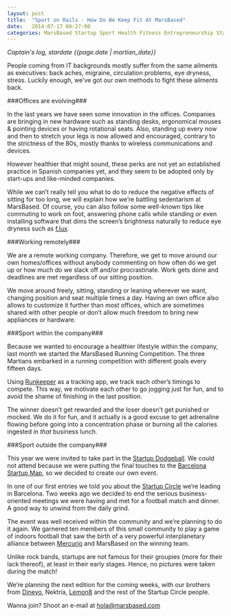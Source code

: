 ```yaml
---
layout: post
title:  "Sport on Rails - How Do We Keep Fit At MarsBased"
date:   2014-07-17 00:27:00
categories: MarsBased Startup Sport Health Fitness Entrepreneurship StartupCircle
---
```


*Captain's log, stardate {{page.date | martian_date}}*

People coming from IT backgrounds mostly suffer from the same ailments as executives: back aches, migraine, circulation problems, eye dryness, stress. Luckily enough, we’ve got our own methods to fight these ailments back.

<!--more-->

###Offices are evolving###

In the last years we have seen some innovation in the offices. Companies are bringing in new hardware such as standing desks, ergonomical mouses & pointing devices or having rotational seats. Also, standing up every now and then to stretch your legs is now allowed and encouraged, contrary to the strictness of the 80s, mostly thanks to wireless communications and devices.

However healthier that might sound, these perks are not yet an established practice in Spanish companies yet, and they seem to be adopted only by start-ups and like-minded companies.

While we can’t really tell you what to do to reduce the negative effects of sitting for too long, we will explain how we’re battling sedentarism at MarsBased. Of course, you can also follow some well-known tips like commuting to work on foot, answering phone calls while standing or even installing software that dims the screen’s brightness naturally to reduce eye dryness such as <a href="https://justgetflux.com/" title="Get F.lux" target="_blank">f.lux</a>.

###Working remotely###

We are a remote working company. Therefore, we get to move around our own homes/offices without anybody commenting on how often do we get up or how much do we slack off and/or procrastinate. Work gets done and deadlines are met regardless of our sitting position.

We move around freely, sitting, standing or leaning wherever we want, changing position and seat multiple times a day. Having an own office also allows to customize it further than most offices, which are sometimes shared with other people or don’t allow much freedom to bring new appliances or hardware.

###Sport within the company###

Because we wanted to encourage a healthier lifestyle within the company, last month we started the MarsBased Running Competition. The three Martians embarked in a running competition with different goals every fifteen days.

Using <a href="http://www.runkeeper.com" title="Runkeeper" target="_blank">Runkeeper</a> as a tracking app, we track each other’s timings to compete. This way, we motivate each other to go jogging just for fun, and to avoid the shame of finishing in the last position.

The winner doesn’t get rewarded and the loser doesn’t get punished or mocked. We do it for fun, and it actually is a good excuse to get adrenaline flowing before going into a concentration phase or burning all the calories ingested in *that* business lunch.

###Sport outside the company###

This year we were invited to take part in the <a href="http://www.startupdodgeball.net/bcn.html" title="Startup Dodgeball" target="_blank">Startup Dodgeball</a>. We could not attend because we were putting the final touches to the <a href="http://bcn.cat/bcnstartupmap" title="Barcelona Startup Map" target="_blank">Barcelona Startup Map</a>, so we decided to create our own event.

In one of our first entries we told you about the <a href="http://marsbased.com/blog/2013/11/07/start-up-circle-barcelona/" title="Startup Circle in Barcelona" target="_blank">Startup Circle</a> we’re leading in Barcelona. Two weeks ago we decided to end the serious business-oriented meetings we were having and met for a football match and dinner. A good way to unwind from the daily grind.

The event was well received within the community and we’re planning to do it again. We garnered ten members of this small community to play a game of indoors football that saw the birth of a very powerful interplanetary alliance between <a href="http://mercurio-platform.com" title="Mercurio Platform" target="_blank">Mercurio</a> and MarsBased on the winning team.

Unlike rock bands, startups are not famous for their groupies (more for their lack thereof), at least in their early stages. Hence, no pictures were taken during the match!

We’re planning the next edition for the coming weeks, with our brothers from <a href="http://www.dineyo.com" title="Dineyo" target="_blank">Dineyo</a>, <a target="http://www.nektria.com" title="Nektria" target="_blank">Nektria</a>, <a href="http://www.lemon8media.com/" title="Lemon8 website" target="_blank"> Lemon8</a> and the rest of the Startup Circle people.

Wanna join? Shoot an e-mail at <a href="mailto:hola@marsbased.com" title="Mailto MarsBased" target="_blank">hola@marsbased.com</a>

